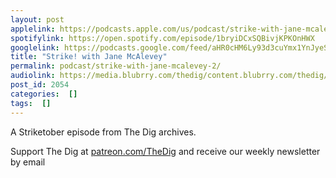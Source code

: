 ```yaml
---
layout: post
applelink: https://podcasts.apple.com/us/podcast/strike-with-jane-mcalevey/id1043245989?i=1000540077471
spotifylink: https://open.spotify.com/episode/1bryiDCxSQBivjKPKOnHWX
googlelink: https://podcasts.google.com/feed/aHR0cHM6Ly93d3cuYmx1YnJyeS5jb20vZmVlZHMvdGhlZGlnLnhtbA/episode/aHR0cHM6Ly93d3cudGhlZGlncmFkaW8uY29tLz9wPTIwNTQ?sa=X&ved=0CAUQkfYCahcKEwi44f7r1b-AAxUAAAAAHQAAAAAQNg
title: "Strike! with Jane McAlevey"
permalink: podcast/strike-with-jane-mcalevey-2/
audiolink: https://media.blubrry.com/thedig/content.blubrry.com/thedig/The_Dig-EP_328-McAlevey.mp3
post_id: 2054
categories:  []
tags:  []
---
```


A Striketober episode from The Dig archives.

Support The Dig at [patreon.com/TheDig](http://www.patreon.com/TheDig) and receive our weekly newsletter by email